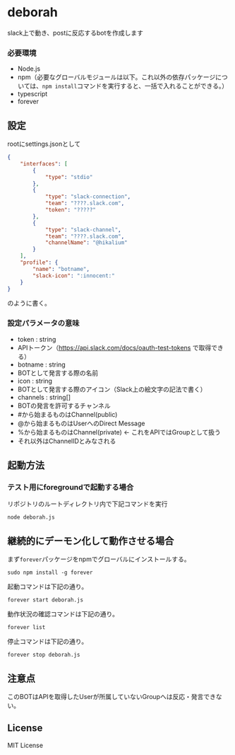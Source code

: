 # deborah
slack上で動き、postに反応するbotを作成します

### 必要環境
* Node.js
* npm（必要なグローバルモジュールは以下。これ以外の依存パッケージについては、``npm install``コマンドを実行すると、一括で入れることができる。）
 * typescript
 * forever


## 設定
rootにsettings.jsonとして

```JSON
{
	"interfaces": [
		{
			"type": "stdio"
		},
		{
			"type": "slack-connection",
			"team": "????.slack.com",
			"token": "?????"
		},
		{
			"type": "slack-channel",
			"team": "????.slack.com",
			"channelName": "@hikalium"
		}
	],
	"profile": {
		"name": "botname",
		"slack-icon": ":innocent:"
	}
}
```

のように書く。

### 設定パラメータの意味
* token : string
 * APIトークン（https://api.slack.com/docs/oauth-test-tokens で取得できる）
* botname : string
 * BOTとして発言する際の名前
* icon : string
 * BOTとして発言する際のアイコン（Slack上の絵文字の記法で書く）
* channels : string[]
 * BOTの発言を許可するチャンネル
  * #から始まるものはChannel(public)
  * @から始まるものはUserへのDirect Message
  * %から始まるものはChannel(private) ← これをAPIではGroupとして扱う
  * それ以外はChannelIDとみなされる

## 起動方法

### テスト用にforegroundで起動する場合

リポジトリのルートディレクトリ内で下記コマンドを実行
```Shell
node deborah.js
```

## 継続的にデーモン化して動作させる場合

まず`forever`パッケージをnpmでグローバルにインストールする。
```Shell
sudo npm install -g forever
```

起動コマンドは下記の通り。
```Shell
forever start deborah.js
```

動作状況の確認コマンドは下記の通り。
```Shell
forever list
```

停止コマンドは下記の通り。
```Shell
forever stop deborah.js
```

## 注意点
このBOTはAPIを取得したUserが所属していないGroupへは反応・発言できない。

## License
MIT License
